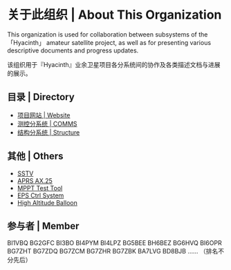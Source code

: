 # 关于此组织 | About This Organization  

This organization is used for collaboration between subsystems of the 「Hyacinth」 amateur satellite project, as well as for presenting various descriptive documents and progress updates.  

该组织用于『Hyacinth』业余卫星项目各分系统间的协作及各类描述文档与进展的展示。  

## 目录 | Directory  
- [项目网站   | Website](https://github.com/HyacinthSat/Website)  
- [测控分系统 | COMMS](https://github.com/HyacinthSat/COMMS)  
- [结构分系统 | Structure](https://github.com/HyacinthSat/Structure)  

## 其他 | Others
- [SSTV](https://github.com/HyacinthSat/SSTV)  
- [APRS AX.25](https://github.com/HyacinthSat/APRS-AX.25)
- [MPPT Test Tool](https://github.com/HyacinthSat/MpptTestTool)
- [EPS Ctrl System](https://github.com/HyacinthSat/Esp_PowerCtrlSys)
- [High Altitude Balloon](https://github.com/HyacinthSat/High-Altitude-Balloons)

## 参与者 | Member
BI1VBQ BG2GFC BI3BO BI4PYM BI4LPZ BG5BEE BH6BEZ BG6HVQ BI6OPR BG7ZHT BG7ZDQ BG7ZCM BG7ZHR BG7ZBK BA7LVG BD8BJB
……
（排名不分先后）
